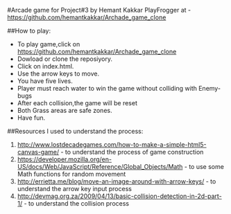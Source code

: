 #Arcade game for Project#3 by Hemant Kakkar
PlayFrogger at - https://github.com/hemantkakkar/Archade_game_clone

##How to play:
   * To play game,click on https://github.com/hemantkakkar/Archade_game_clone
   * Dowload or clone the reposiyory.
   * Click on index.html.   
   * Use the arrow keys to move.
   * You have five lives.
   * Player must reach water to win the game without colliding with Enemy-bugs
   * After each collision,the game will be reset
   * Both Grass areas are safe zones.
   * Have fun.

##Resources I used to understand the process:
   1. http://www.lostdecadegames.com/how-to-make-a-simple-html5-canvas-game/ - to understand the process of game construction
   2. https://developer.mozilla.org/en-US/docs/Web/JavaScript/Reference/Global_Objects/Math - to use some Math  functions for random movement
   3. http://errietta.me/blog/move-an-image-around-with-arrow-keys/ - to understand the arrow key input process
   4. http://devmag.org.za/2009/04/13/basic-collision-detection-in-2d-part-1/ - to understand the collision process
